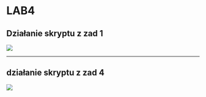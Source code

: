 # LAB4
## Działanie skryptu z zad 1
![](../../../nagrania/skrypt_zad1_4.gif)

---


## działanie skryptu z zad 4
![](../../../nagrania/skrypt_zad4_4.gif)